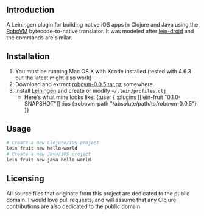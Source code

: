 ## Introduction

A Leiningen plugin for building native iOS apps in Clojure and Java using the [RoboVM](http://www.robovm.org) bytecode-to-native translator. It was modeled after [lein-droid](https://github.com/clojure-android/lein-droid) and the commands are similar.

## Installation

1. You must be running Mac OS X with Xcode installed (tested with 4.6.3 but the latest might also work)
2. Download and extract [robovm-0.0.5.tar.gz](http://download.robovm.org) somewhere
3. Install [Leiningen](https://github.com/technomancy/leiningen) and create or modify `~/.lein/profiles.clj`
	- Here's what mine looks like:
    {:user {
        :plugins [[lein-fruit "0.1.0-SNAPSHOT"]]
        :ios {:robovm-path "/absolute/path/to/robovm-0.0.5"}
    }}

## Usage

```bash
# Create a new Clojure/iOS project
lein fruit new hello-world
# Create a new Java/iOS project
lein fruit new-java hello-world
```

## Licensing

All source files that originate from this project are dedicated to the public domain. I would love pull requests, and will assume that any Clojure contributions are also dedicated to the public domain.
